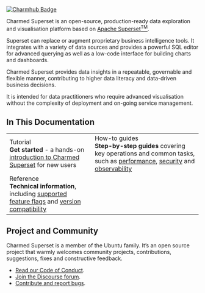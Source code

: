 [![Charmhub Badge](https://charmhub.io/superset-k8s/badge.svg)](https://charmhub.io/superset-k8s)

Charmed Superset is an open-source, production-ready data exploration and visualisation platform based on [Apache Superset<sup>TM</sup>](https://superset.apache.org/).

Superset can replace or augment proprietary business intelligence tools. It integrates with a variety of data sources and provides a powerful SQL editor for advanced querying as well as a low-code interface for building charts and dashboards.

Charmed Superset provides data insights in a repeatable, governable and flexible manner, contributing to higher data literacy and data-driven business decisions.

It is intended for data practitioners who require advanced visualisation without the complexity of deployment and on-going service management.

## In This Documentation

|                                                                                                                                                                                                     |                                                                                                                                                                     |
| --------------------------------------------------------------------------------------------------------------------------------------------------------------------------------------------------- | ------------------------------------------------------------------------------------------------------------------------------------------------------------------- |
| Tutorial </br> **Get started** - a hands-on [introduction to Charmed Superset](https://discourse.charmhub.io/t/get-started-with-charmed-superset/15641) for new users </br> | How-to guides </br> **Step-by-step guides** covering key operations and common tasks, such as [performance](https://discourse.charmhub.io/t/optimise-your-deployment-performance/15651), [security](https://discourse.charmhub.io/t/enable-security-features/15649) and [observability](https://discourse.charmhub.io/t/observe-key-performance-metrics/15650) |
| Reference </br> **Technical information**, including [supported feature flags](https://discourse.charmhub.io/t/supported-feature-flags/15647) and [version compatibility](https://discourse.charmhub.io/t/compatible-charm-revisions-and-resources/15648)                                                                              | 


## Project and Community

Charmed Superset is a member of the Ubuntu family. It’s an open source
project that warmly welcomes community projects, contributions, suggestions,
fixes and constructive feedback.

- [Read our Code of Conduct](https://ubuntu.com/community/code-of-conduct).
- [Join the Discourse forum](https://discourse.charmhub.io/tag/trino).
- [Contribute and report bugs](https://github.com/canonical/trino-k8s-operator).
